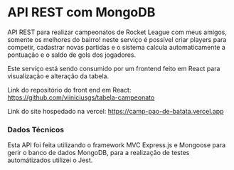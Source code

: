 # API REST com MongoDB 
API REST para realizar campeonatos de Rocket League com meus amigos, somente os melhores do bairro! neste serviço é possível criar players para competir, cadastrar novas partidas e o sistema calcula automaticamente a pontuação e o saldo de gols dos jogadores.

Este serviço está sendo consumido por um frontend feito em React para visualização e alteração da tabela.

Link do repositório do front end em React: https://github.com/viiniciusgs/tabela-campeonato

Link do site hospedado na vercel: https://camp-pao-de-batata.vercel.app

### Dados Técnicos 

Esta API foi feita utilizando o framework MVC Express.js e Mongoose para gerir o banco de dados MongoDB, para a realização de testes automátizados utilizei o Jest.
